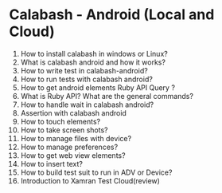 # Calabash - Android (Local and Cloud)
1. How to install calabash in windows or Linux?
2. What is calabash android and how it works?  
3. How to write test in calabash-android?
4. How to run tests with calabash android? 
5. How to get android elements Ruby API Query ?
6. What is Ruby API? What are the general commands?
7. How to handle wait in calabash android?
8. Assertion with calabash android
9. How to touch elements?
10. How to take screen shots?
11. How to manage files with device? 
12. How to manage preferences?
13. How to get web view elements?  
14. How to insert text?
15. How to build test suit to run in ADV or Device?
16. Introduction to Xamran Test Cloud(review)
